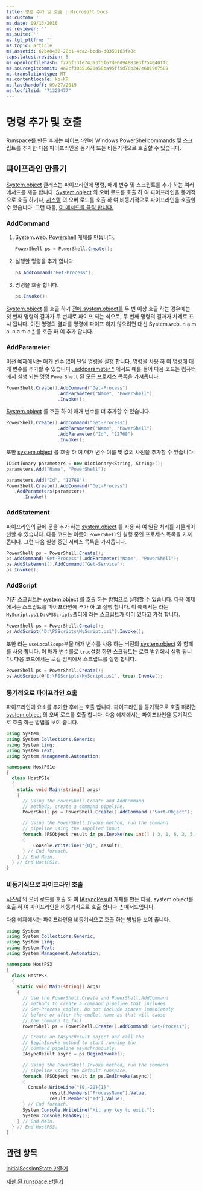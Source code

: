 ```yaml
---
title: 명령 추가 및 호출 | Microsoft Docs
ms.custom: ''
ms.date: 09/13/2016
ms.reviewer: ''
ms.suite: ''
ms.tgt_pltfrm: ''
ms.topic: article
ms.assetid: 62be8432-28c1-4ca2-bcdb-d0350163fa8c
caps.latest.revision: 5
ms.openlocfilehash: f776f13fe743a3f5f67de0d94883e3f754040ffc
ms.sourcegitcommit: 4a2cf30351620a58ba95ff5d76b247e601907589
ms.translationtype: MT
ms.contentlocale: ko-KR
ms.lasthandoff: 09/27/2019
ms.locfileid: "71323477"
---
```

# <a name="adding-and-invoking-commands"></a>명령 추가 및 호출

Runspace를 만든 후에는 파이프라인에 Windows PowerShellcommands 및 스크립트를 추가한 다음 파이프라인을 동기적 또는 비동기적으로 호출할 수 있습니다.

## <a name="creating-a-pipeline"></a>파이프라인 만들기

 [System.object](/dotnet/api/system.management.automation.powershell) 클래스는 파이프라인에 명령, 매개 변수 및 스크립트를 추가 하는 여러 메서드를 제공 합니다. [System.object](/dotnet/api/System.Management.Automation.PowerShell.Invoke) 의 오버 로드를 호출 하 여 파이프라인을 동기적으로 호출 하거나, [시스템](/dotnet/api/System.Management.Automation.PowerShell.BeginInvoke) 의 오버 로드를 호출 하 여 비동기적으로 파이프라인을 호출할 수 있습니다. 그런 다음, [이 메서드를 클릭 합니다.](/dotnet/api/System.Management.Automation.PowerShell.EndInvoke)

### <a name="addcommand"></a>AddCommand

1. System.web. [Powershell](/dotnet/api/system.management.automation.powershell) 개체를 만듭니다.

   ```csharp
   PowerShell ps = PowerShell.Create();
   ```

2. 실행할 명령을 추가 합니다.

   ```csharp
   ps.AddCommand("Get-Process");
   ```

3. 명령을 호출 합니다.

   ```csharp
   ps.Invoke();
   ```

 [System.object](/dotnet/api/System.Management.Automation.PowerShell.Invoke) 를 호출 하기 [전에 system.object를](/dotnet/api/System.Management.Automation.PowerShell.AddCommand) 두 번 이상 호출 하는 경우에는 첫 번째 명령의 결과가 두 번째로 파이프 되는 식으로, 두 번째 명령의 결과가 차례로 표시 됩니다. 이전 명령의 결과를 명령에 파이프 하지 않으려면 대신 System.web. n a m a. n a m a [*](/dotnet/api/System.Management.Automation.PowerShell.AddStatement) 를 호출 하 여 추가 합니다.

### <a name="addparameter"></a>AddParameter

 이전 예제에서는 매개 변수 없이 단일 명령을 실행 합니다. 명령을 사용 하 여 명령에 매개 변수를 추가할 수 있습니다 [. addparameter *](/dotnet/api/System.Management.Automation.PSCommand.AddParameter) 메서드 예를 들어 다음 코드는 컴퓨터에서 실행 되는 명명 `PowerShell` 된 모든 프로세스 목록을 가져옵니다.

```csharp
PowerShell.Create().AddCommand("Get-Process")
                   .AddParameter("Name", "PowerShell")
                   .Invoke();
```

 [System.object](/dotnet/api/System.Management.Automation.PSCommand.AddParameter) 를 호출 하 여 매개 변수를 더 추가할 수 있습니다.

```csharp
PowerShell.Create().AddCommand("Get-Process")
                   .AddParameter("Name", "PowerShell")
                   .AddParameter("Id", "12768")
                   .Invoke();
```

 또한 [system.object](/dotnet/api/System.Management.Automation.PowerShell.AddParameters) 를 호출 하 여 매개 변수 이름 및 값의 사전을 추가할 수 있습니다.

```csharp
IDictionary parameters = new Dictionary<String, String>();
parameters.Add("Name", "PowerShell");

parameters.Add("Id", "12768");
PowerShell.Create().AddCommand("Get-Process")
   .AddParameters(parameters)
      .Invoke()

```

### <a name="addstatement"></a>AddStatement

 파이프라인의 끝에 문을 추가 하는 [system.object](/dotnet/api/System.Management.Automation.PowerShell.AddStatement) 를 사용 하 여 일괄 처리를 시뮬레이션할 수 있습니다. 다음 코드는 이름이 `PowerShell`인 실행 중인 프로세스 목록을 가져옵니다. 그런 다음 실행 중인 서비스 목록을 가져옵니다.

```csharp
PowerShell ps = PowerShell.Create();
ps.AddCommand("Get-Process").AddParameter("Name", "PowerShell");
ps.AddStatement().AddCommand("Get-Service");
ps.Invoke();
```

### <a name="addscript"></a>AddScript

 기존 스크립트는 [system.object](/dotnet/api/System.Management.Automation.PowerShell.AddScript) 를 호출 하는 방법으로 실행할 수 있습니다. 다음 예제에서는 스크립트를 파이프라인에 추가 하 고 실행 합니다. 이 예에서는 라는 `MyScript.ps1` `D:\PSScripts`폴더에 라는 스크립트가 이미 있다고 가정 합니다.

```csharp
PowerShell ps = PowerShell.Create();
ps.AddScript("D:\PSScripts\MyScript.ps1").Invoke();
```

 또한 라는 `useLocalScope`부울 매개 변수를 사용 하는 버전의 [system.object](/dotnet/api/System.Management.Automation.PowerShell.AddScript) 와 함께를 사용 합니다. 이 매개 변수를로 `true`설정 하면 스크립트는 로컬 범위에서 실행 됩니다. 다음 코드에서는 로컬 범위에서 스크립트를 실행 합니다.

```csharp
PowerShell ps = PowerShell.Create();
ps.AddScript(@"D:\PSScripts\MyScript.ps1", true).Invoke();
```

### <a name="invoking-a-pipeline-synchronously"></a>동기적으로 파이프라인 호출

 파이프라인에 요소를 추가한 후에는 호출 합니다. 파이프라인을 동기적으로 호출 하려면 [system.object](/dotnet/api/System.Management.Automation.PowerShell.Invoke) 의 오버 로드를 호출 합니다. 다음 예제에서는 파이프라인을 동기적으로 호출 하는 방법을 보여 줍니다.

```csharp
using System;
using System.Collections.Generic;
using System.Linq;
using System.Text;
using System.Management.Automation;

namespace HostPS1e
{
  class HostPS1e
  {
    static void Main(string[] args)
    {
      // Using the PowerShell.Create and AddCommand
      // methods, create a command pipeline.
      PowerShell ps = PowerShell.Create().AddCommand ("Sort-Object");

      // Using the PowerShell.Invoke method, run the command
      // pipeline using the supplied input.
      foreach (PSObject result in ps.Invoke(new int[] { 3, 1, 6, 2, 5, 4 }))
      {
          Console.WriteLine("{0}", result);
      } // End foreach.
    } // End Main.
  } // End HostPS1e.
}
```

### <a name="invoking-a-pipeline-asynchronously"></a>비동기식으로 파이프라인 호출

 [시스템](/dotnet/api/System.Management.Automation.PowerShell.BeginInvoke) 의 오버 로드를 호출 하 여 [IAsyncResult](https://msdn.microsoft.com/library/system.iasyncresult\(v=vs.110\).aspx) 개체를 만든 다음, system.object를 호출 하 여 파이프라인을 비동기식으로 호출 합니다. [ *](/dotnet/api/System.Management.Automation.PowerShell.EndInvoke) 메서드입니다.

 다음 예제에서는 파이프라인을 비동기식으로 호출 하는 방법을 보여 줍니다.

```csharp
using System;
using System.Collections.Generic;
using System.Linq;
using System.Text;
using System.Management.Automation;

namespace HostPS3
{
  class HostPS3
  {
    static void Main(string[] args)
    {
      // Use the PowerShell.Create and PowerShell.AddCommand
      // methods to create a command pipeline that includes
      // Get-Process cmdlet. Do not include spaces immediately
      // before or after the cmdlet name as that will cause
      // the command to fail.
      PowerShell ps = PowerShell.Create().AddCommand("Get-Process");

      // Create an IAsyncResult object and call the
      // BeginInvoke method to start running the
      // command pipeline asynchronously.
      IAsyncResult async = ps.BeginInvoke();

      // Using the PowerShell.Invoke method, run the command
      // pipeline using the default runspace.
      foreach (PSObject result in ps.EndInvoke(async))
      {
        Console.WriteLine("{0,-20}{1}",
                result.Members["ProcessName"].Value,
                result.Members["Id"].Value);
      } // End foreach.
      System.Console.WriteLine("Hit any key to exit.");
      System.Console.ReadKey();
    } // End Main.
  } // End HostPS3.
}
```

## <a name="see-also"></a>관련 항목

 [InitialSessionState 만들기](./creating-an-initialsessionstate.md)

 [제한 된 runspace 만들기](./creating-a-constrained-runspace.md)
